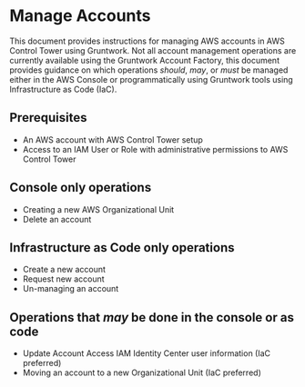 # Manage Accounts

This document provides instructions for managing AWS accounts in AWS Control Tower using Gruntwork. Not all account management operations are currently available using the Gruntwork Account Factory, this document provides guidance on which operations _should_, _may_, or _must_ be managed either in the AWS Console or programmatically using Gruntwork tools using Infrastructure as Code (IaC).

## Prerequisites

- An AWS account with AWS Control Tower setup
- Access to an IAM User or Role with administrative permissions to AWS Control Tower

## Console only operations

- Creating a new AWS Organizational Unit
- Delete an account

## Infrastructure as Code only operations

- Create a new account
- Request new account
- Un-managing an account

## Operations that _may_ be done in the console or as code

- Update Account Access IAM Identity Center user information (IaC preferred)
- Moving an account to a new Organizational Unit (IaC preferred)
